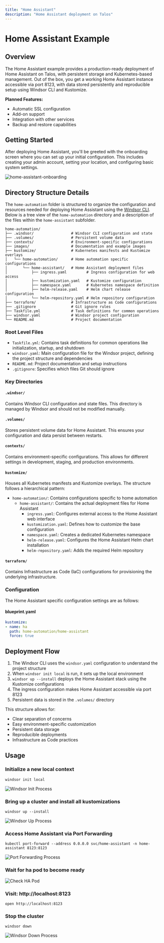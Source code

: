 ```yaml
---
title: "Home Assistant"
description: "Home Assistant deployment on Talos"
---
```

# Home Assistant Example

## Overview

The Home Assistant example provides a production-ready deployment of Home Assistant on Talos, with persistent storage and Kubernetes-based management. Out of the box, you get a working Home Assistant instance accessible via port 8123, with data stored persistently and reproducible setup using Windsor CLI and Kustomize.

**Planned Features:**

- Automatic SSL configuration
- Add-on support
- Integration with other services
- Backup and restore capabilities

## Getting Started

After deploying Home Assistant, you'll be greeted with the onboarding screen where you can set up your initial configuration. This includes creating your admin account, setting your location, and configuring basic system settings.

![home-assistant-onboarding](../img/home-assistant/home-assistant-onboarding.png)

## Directory Structure Details

The `home-automation` folder is structured to organize the configuration and resources needed for deploying Home Assistant using the [Windsor CLI](https://windsorcli.github.io). Below is a tree view of the `home-automation` directory and a description of the files within the `home-assistant` subfolder.

```
home-automation/
├── .windsor/                 # Windsor CLI configuration and state
├── .volumes/                 # Persistent volume data
├── contexts/                 # Environment-specific configurations
├── images/                   # Documentation and example images
├── kustomize/                # Kubernetes manifests and Kustomize overlays
│   └── home-automation/      # Home automation specific configurations
│       └── home-assistant/   # Home Assistant deployment files
│           ├── ingress.yaml         # Ingress configuration for web access
│           ├── kustomization.yaml   # Kustomize configuration
│           ├── namespace.yaml       # Kubernetes namespace definition
│           ├── helm-release.yaml    # Helm chart release configuration
│           └── helm-repository.yaml # Helm repository configuration
├── terraform/                # Infrastructure as Code configurations
├── .gitignore                # Git ignore rules
├── Taskfile.yml              # Task definitions for common operations
├── windsor.yaml              # Windsor project configuration
└── README.md                 # Project documentation
```

### Root Level Files
- `Taskfile.yml`: Contains task definitions for common operations like initialization, startup, and shutdown
- `windsor.yaml`: Main configuration file for the Windsor project, defining the project structure and dependencies
- `README.md`: Project documentation and setup instructions
- `.gitignore`: Specifies which files Git should ignore

### Key Directories

#### `.windsor/`
Contains Windsor CLI configuration and state files. This directory is managed by Windsor and should not be modified manually.

#### `.volumes/`
Stores persistent volume data for Home Assistant. This ensures your configuration and data persist between restarts.

#### `contexts/`
Contains environment-specific configurations. This allows for different settings in development, staging, and production environments.

#### `kustomize/`
Houses all Kubernetes manifests and Kustomize overlays. The structure follows a hierarchical pattern:

- `home-automation/`: Contains configurations specific to home automation
  - `home-assistant/`: Contains the actual deployment files for Home Assistant
    - `ingress.yaml`: Configures external access to the Home Assistant web interface
    - `kustomization.yaml`: Defines how to customize the base configuration
    - `namespace.yaml`: Creates a dedicated Kubernetes namespace
    - `helm-release.yaml`: Configures the Home Assistant Helm chart installation
    - `helm-repository.yaml`: Adds the required Helm repository

#### `terraform/`
Contains Infrastructure as Code (IaC) configurations for provisioning the underlying infrastructure.

### Configuration
The Home Assistant specific configuration settings are as follows:

#### blueprint.yaml
```yaml
kustomize:
- name: ha
  path: home-automation/home-assistant
  force: true
```
## Deployment Flow

1. The Windsor CLI uses the `windsor.yaml` configuration to understand the project structure
2. When `windsor init local` is run, it sets up the local environment
3. `windsor up --install` deploys the Home Assistant stack using the Kustomize configurations
4. The ingress configuration makes Home Assistant accessible via port 8123
5. Persistent data is stored in the `.volumes/` directory

This structure allows for:

- Clear separation of concerns
- Easy environment-specific customization
- Persistent data storage
- Reproducible deployments
- Infrastructure as Code practices

## Usage

### Initialize a new local context
```
windsor init local
```
![Windsor Init Process](../img/home-assistant/windsor-init.gif)

### Bring up a cluster and install all kustomizations
```
windsor up --install
```
![Windsor Up Process](../img/home-assistant/windsor-up.gif)

### Access Home Assistant via Port Forwarding
```
kubectl port-forward --address 0.0.0.0 svc/home-assistant -n home-assistant 8123:8123
```
![Port Forwarding Process](../img/home-assistant/port-forwarding.gif)

### Wait for ha pod to become ready

![Check HA Pod](../img/home-assistant/check-ha-pod.gif)

### Visit: http://localhost:8123
```
open http://localhost:8123
```

### Stop the cluster
```
windsor down 
```
![Windsor Down Process](../img/home-assistant/windsor-down.gif)
